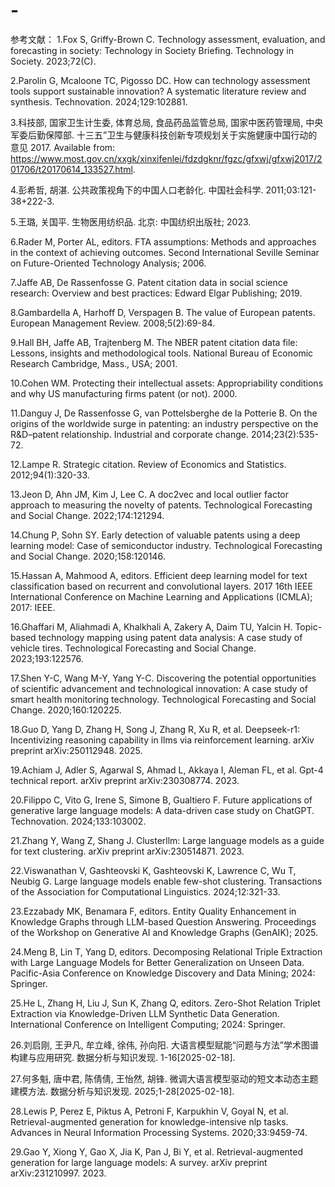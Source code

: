 # -

参考文献：
1.Fox S, Griffy-Brown C. Technology assessment, evaluation, and forecasting in society: Technology in Society Briefing. Technology in Society. 2023;72(C).

2.Parolin G, Mcaloone TC, Pigosso DC. How can technology assessment tools support sustainable innovation? A systematic literature review and synthesis. Technovation. 2024;129:102881.

3.科技部, 国家卫生计生委, 体育总局, 食品药品监管总局, 国家中医药管理局, 中央军委后勤保障部. 十三五”卫生与健康科技创新专项规划关于实施健康中国行动的意见 2017. Available from: https://www.most.gov.cn/xxgk/xinxifenlei/fdzdgknr/fgzc/gfxwj/gfxwj2017/201706/t20170614_133527.html.

4.彭希哲, 胡湛. 公共政策视角下的中国人口老龄化. 中国社会科学. 2011;03:121-38+222-3.

5.王璐, 关国平. 生物医用纺织品. 北京: 中国纺织出版社; 2023.

6.Rader M, Porter AL, editors. FTA assumptions: Methods and approaches in the context of achieving outcomes. Second International Seville Seminar on Future-Oriented Technology Analysis; 2006.

7.Jaffe AB, De Rassenfosse G. Patent citation data in social science research: Overview and best practices: Edward Elgar Publishing; 2019.

8.Gambardella A, Harhoff D, Verspagen B. The value of European patents. European Management Review. 2008;5(2):69-84.

9.Hall BH, Jaffe AB, Trajtenberg M. The NBER patent citation data file: Lessons, insights and methodological tools. National Bureau of Economic Research Cambridge, Mass., USA; 2001.

10.Cohen WM. Protecting their intellectual assets: Appropriability conditions and why US manufacturing firms patent (or not). 2000.

11.Danguy J, De Rassenfosse G, van Pottelsberghe de la Potterie B. On the origins of the worldwide surge in patenting: an industry perspective on the R&D–patent relationship. Industrial and corporate change. 2014;23(2):535-72.

12.Lampe R. Strategic citation. Review of Economics and Statistics. 2012;94(1):320-33.

13.Jeon D, Ahn JM, Kim J, Lee C. A doc2vec and local outlier factor approach to measuring the novelty of patents. Technological Forecasting and Social Change. 2022;174:121294.

14.Chung P, Sohn SY. Early detection of valuable patents using a deep learning model: Case of semiconductor industry. Technological Forecasting and Social Change. 2020;158:120146.

15.Hassan A, Mahmood A, editors. Efficient deep learning model for text classification based on recurrent and convolutional layers. 2017 16th IEEE International Conference on Machine Learning and Applications (ICMLA); 2017: IEEE.

16.Ghaffari M, Aliahmadi A, Khalkhali A, Zakery A, Daim TU, Yalcin H. Topic-based technology mapping using patent data analysis: A case study of vehicle tires. Technological Forecasting and Social Change. 2023;193:122576.

17.Shen Y-C, Wang M-Y, Yang Y-C. Discovering the potential opportunities of scientific advancement and technological innovation: A case study of smart health monitoring technology. Technological Forecasting and Social Change. 2020;160:120225.

18.Guo D, Yang D, Zhang H, Song J, Zhang R, Xu R, et al. Deepseek-r1: Incentivizing reasoning capability in llms via reinforcement learning. arXiv preprint arXiv:250112948. 2025.

19.Achiam J, Adler S, Agarwal S, Ahmad L, Akkaya I, Aleman FL, et al. Gpt-4 technical report. arXiv preprint arXiv:230308774. 2023.

20.Filippo C, Vito G, Irene S, Simone B, Gualtiero F. Future applications of generative large language models: A data-driven case study on ChatGPT. Technovation. 2024;133:103002.

21.Zhang Y, Wang Z, Shang J. Clusterllm: Large language models as a guide for text clustering. arXiv preprint arXiv:230514871. 2023.

22.Viswanathan V, Gashteovski K, Gashteovski K, Lawrence C, Wu T, Neubig G. Large language models enable few-shot clustering. Transactions of the Association for Computational Linguistics. 2024;12:321-33.

23.Ezzabady MK, Benamara F, editors. Entity Quality Enhancement in Knowledge Graphs through LLM-based Question Answering. Proceedings of the Workshop on Generative AI and Knowledge Graphs (GenAIK); 2025.

24.Meng B, Lin T, Yang D, editors. Decomposing Relational Triple Extraction with Large Language Models for Better Generalization on Unseen Data. Pacific-Asia Conference on Knowledge Discovery and Data Mining; 2024: Springer.

25.He L, Zhang H, Liu J, Sun K, Zhang Q, editors. Zero-Shot Relation Triplet Extraction via Knowledge-Driven LLM Synthetic Data Generation. International Conference on Intelligent Computing; 2024: Springer.

26.刘启刚, 王尹凡, 牟立峰, 徐伟, 孙向阳. 大语言模型赋能“问题与方法”学术图谱构建与应用研究. 数据分析与知识发现. 1-16[2025-02-18].

27.何多魁, 唐中君, 陈倩倩, 王怡然, 胡锋. 微调大语言模型驱动的短文本动态主题建模方法. 数据分析与知识发现. 2025;1-28[2025-02-18].

28.Lewis P, Perez E, Piktus A, Petroni F, Karpukhin V, Goyal N, et al. Retrieval-augmented generation for knowledge-intensive nlp tasks. Advances in Neural Information Processing Systems. 2020;33:9459-74.

29.Gao Y, Xiong Y, Gao X, Jia K, Pan J, Bi Y, et al. Retrieval-augmented generation for large language models: A survey. arXiv preprint arXiv:231210997. 2023.
